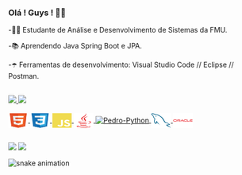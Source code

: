 ### Olá ! Guys ! :man_technologist:

-:man_student: Estudante de Análise e Desenvolvimento de Sistemas da FMU.

-📚 Aprendendo Java Spring Boot e JPA.


-:open_umbrella: Ferramentas de desenvolvimento: Visual Studio Code // Eclipse // Postman.


 ##
 
 <div>
  <a href="https://github.com/pedro-githube">
   <img height="160em"   src=https://github-readme-stats.vercel.app/api?username=pedro-githube&show_icons=true&icon_color=fff&bg_color=30,0ff1ce,904e95&title_color=fff&text_color=fff&/>
  <img  height="160em"  src="https://github-readme-stats.vercel.app/api/top-langs/?username=pedro-githube&layout=compact&langs_count=7&bg_color=30,0ff1ce,904e95&title_color=fff&text_color=fff&"/>
</div>
  
<div style="display: inline_block"><br>
  <img align="center" alt="Pedro-HTML" height="30" width="40" src="https://raw.githubusercontent.com/devicons/devicon/master/icons/html5/html5-original.svg">
  <img align="center" alt="Pedro-CSS" height="30" width="40" src="https://raw.githubusercontent.com/devicons/devicon/master/icons/css3/css3-original.svg">
  <img align="center" alt="Pedro-Js" height="30" width="40" src="https://raw.githubusercontent.com/devicons/devicon/master/icons/javascript/javascript-plain.svg">
  <img align="center" alt="Pedro-Ts" height="30" width="40" src="https://raw.githubusercontent.com/devicons/devicon/master/icons/java/java-plain.svg">
  <img align="center" alt="Pedro-Python" height="30" width="40" src="https://img.shields.io/badge/Spring-6DB33F?style=for-the-badge&logo=spring&logoColor=white">
  <img align="center" alt="Pedro-Mysql" height="30" width="40" src="https://raw.githubusercontent.com/devicons/devicon/master/icons/mysql/mysql-original.svg">
 <img align="center" alt="Pedro-Mysql" height="30" width="40" src="https://raw.githubusercontent.com/devicons/devicon/master/icons/oracle/oracle-original.svg">
</div>
 
 ##
 
 <div> 
  <a href = "mailto:pedrobittetadeveloper@hotmail.com"><img src="https://img.shields.io/badge/-Gmail-%23333?style=for-the-badge&logo=gmail&logoColor=white" target="_blank"></a>
  <a href="https://www.linkedin.com/in/pedro-henrique-4b5a94221/" target="_blank"><img src="https://img.shields.io/badge/-LinkedIn-%230077B5?style=for-the-badge&logo=linkedin&logoColor=white" target="_blank"></a> 
 
  ![snake animation](https://github.com/pedro-githube/pedro-githube/blob/output/github-contribution-grid-snake.svg)
 
</div>
